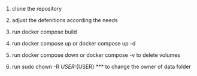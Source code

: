 1) clone the repository
2) adjust the defenitions according the needs
3) run docker compose build
4) run docker compose up or docker compose up -d
5) run docker compose down or docker compose -v to delete volumes

2) run sudo chown -R ${USER}:${USER} *** to change the owner of data folder